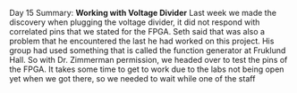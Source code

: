 Day 15 Summary:
**Working with Voltage Divider**
Last week we made the discovery when plugging the voltage divider, it did not respond with correlated pins that we stated for the FPGA. Seth said that was also a problem that he encountered the last he had worked on this project. His group had used something that is called the function generator at Fruklund Hall. So with Dr. Zimmerman permission, we headed over to test the pins of the FPGA. It takes some time to get to work due to the labs not being open yet when we got there, so we needed to wait while one of the staff